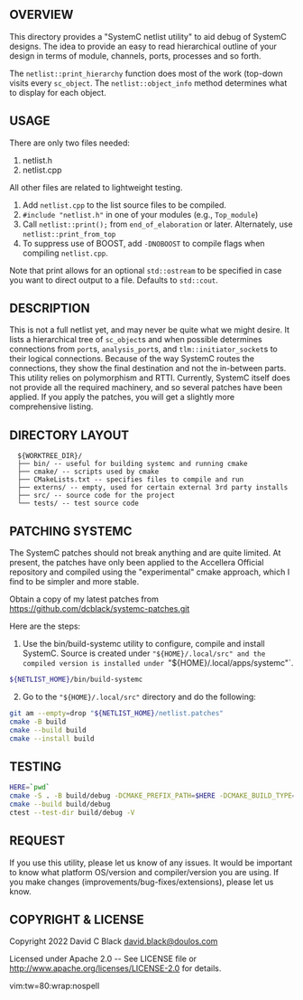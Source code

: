 OVERVIEW
--------

This directory provides a "SystemC netlist utility" to aid debug of SystemC designs. The idea to provide an easy to read hierarchical outline of your design in terms of module, channels, ports, processes and so forth.

The `netlist::print_hierarchy` function does most of the work (top-down visits every `sc_object`. The `netlist::object_info` method determines what to display for each object.

USAGE
-----

There are only two files needed:

1. netlist.h
2. netlist.cpp

All other files are related to lightweight testing.

1. Add `netlist.cpp` to the list source files to be compiled.
2. `#include "netlist.h"` in one of your modules (e.g., `Top_module`)
3. Call `netlist::print();` from `end_of_elaboration` or later. Alternately, use `netlist::print_from_top`
4. To suppress use of BOOST, add `-DNOBOOST` to compile flags when compiling `netlist.cpp`.

Note that print allows for an optional `std::ostream` to be specified in case you want to direct output to a file. Defaults to `std::cout`.

DESCRIPTION
-----------

This is not a full netlist yet, and may never be quite what we might desire. It lists a hierarchical tree of `sc_object`s and when possible determines connections from `port`s, `analysis_port`s, and `tlm::initiator_socket`s to their logical connections. Because of the way SystemC routes the connections, they show the final destination and not the in-between parts. This utility relies on polymorphism and RTTI. Currently, SystemC itself does not provide all the required machinery, and so several patches have been applied. If you apply the patches, you will get a slightly more comprehensive listing.

DIRECTORY LAYOUT
----------------

```
  ${WORKTREE_DIR}/
  ├── bin/ -- useful for building systemc and running cmake
  ├── cmake/ -- scripts used by cmake
  ├── CMakeLists.txt -- specifies files to compile and run
  ├── externs/ -- empty, used for certain external 3rd party installs
  ├── src/ -- source code for the project
  └── tests/ -- test source code
```


PATCHING SYSTEMC
----------------

The SystemC patches should not break anything and are quite limited. At present, the patches have only been applied to the Accellera Official repository and compiled using the "experimental" cmake approach, which I find to be simpler and more stable. 

Obtain a copy of my latest patches from <https://github.com/dcblack/systemc-patches.git>

Here are the steps:

1. Use the bin/build-systemc utility to configure, compile and install SystemC. Source is created under `"${HOME}/.local/src" and the compiled version is installed under `"${HOME}/.local/apps/systemc"`.
```bash
${NETLIST_HOME}/bin/build-systemc
```

2. Go to the `"${HOME}/.local/src"` directory and do the following:

```bash
git am --empty=drop "${NETLIST_HOME}/netlist.patches"
cmake -B build
cmake --build build
cmake --install build
```

TESTING
-------

```bash
HERE=`pwd`
cmake -S . -B build/debug -DCMAKE_PREFIX_PATH=$HERE -DCMAKE_BUILD_TYPE=Debug
cmake --build build/debug
ctest --test-dir build/debug -V
```

REQUEST
-------

If you use this utility, please let us know of any issues. It would be important to know what platform OS/version and compiler/version you are using. If you make changes (improvements/bug-fixes/extensions), please let us know.

COPYRIGHT & LICENSE
-------------------

Copyright 2022 David C Black <david.black@doulos.com>

Licensed under Apache 2.0 -- See LICENSE file or <http://www.apache.org/licenses/LICENSE-2.0> for details.

vim:tw=80:wrap:nospell

